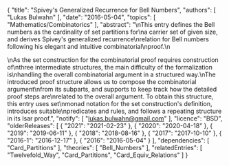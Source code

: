 {
    "title": "Spivey's Generalized Recurrence for Bell Numbers",
    "authors": [
        "Lukas Bulwahn"
    ],
    "date": "2016-05-04",
    "topics": [
        "Mathematics/Combinatorics"
    ],
    "abstract": "\nThis entry defines the Bell numbers as the cardinality of set partitions for\na carrier set of given size, and derives Spivey's generalized recurrence\nrelation for Bell numbers following his elegant and intuitive combinatorial\nproof.\n<p>\nAs the set construction for the combinatorial proof requires construction of\nthree intermediate structures, the main difficulty of the formalization is\nhandling the overall combinatorial argument in a structured way.\nThe introduced proof structure allows us to compose the combinatorial argument\nfrom its subparts, and supports to keep track how the detailed proof steps are\nrelated to the overall argument. To obtain this structure, this entry uses set\nmonad notation for the set construction's definition, introduces suitable\npredicates and rules, and follows a repeating structure in its Isar proof.",
    "notify": [
        "lukas.bulwahn@gmail.com"
    ],
    "licence": "BSD",
    "olderReleases": [
        {
            "2021": "2021-02-23"
        },
        {
            "2020": "2020-04-18"
        },
        {
            "2019": "2019-06-11"
        },
        {
            "2018": "2018-08-16"
        },
        {
            "2017": "2017-10-10"
        },
        {
            "2016-1": "2016-12-17"
        },
        {
            "2016": "2016-05-04"
        }
    ],
    "dependencies": [
        "Card_Partitions"
    ],
    "theories": [
        "Bell_Numbers"
    ],
    "relatedEntries": [
        "Twelvefold_Way",
        "Card_Partitions",
        "Card_Equiv_Relations"
    ]
}